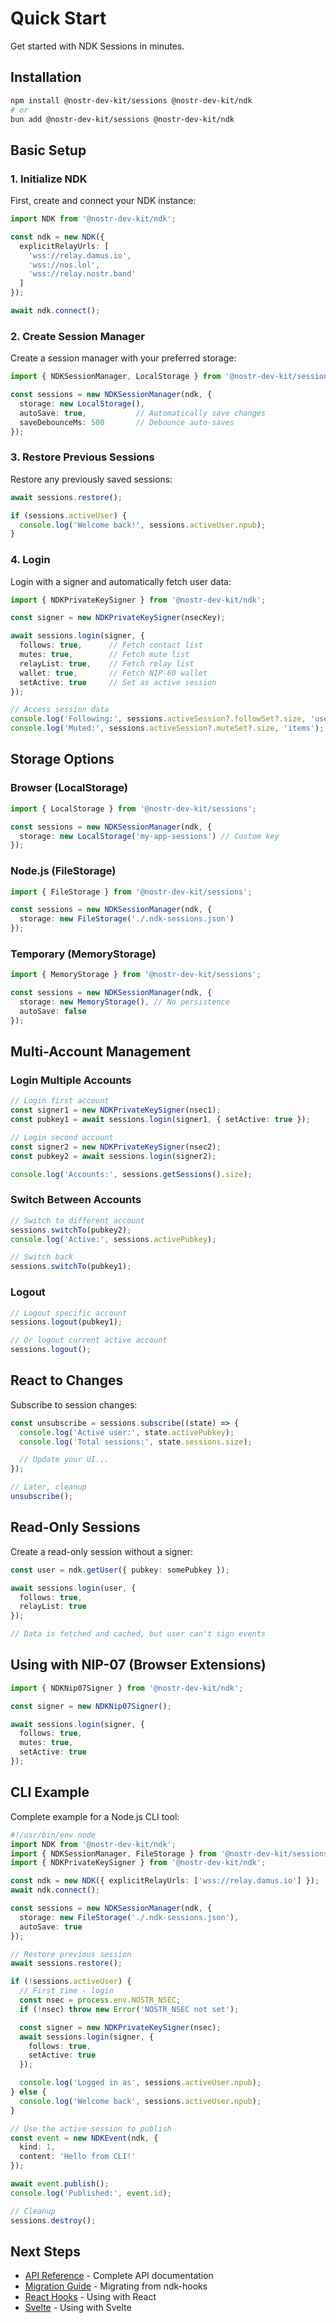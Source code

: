 # Quick Start

Get started with NDK Sessions in minutes.

## Installation

```bash
npm install @nostr-dev-kit/sessions @nostr-dev-kit/ndk
# or
bun add @nostr-dev-kit/sessions @nostr-dev-kit/ndk
```

## Basic Setup

### 1. Initialize NDK

First, create and connect your NDK instance:

```typescript
import NDK from '@nostr-dev-kit/ndk';

const ndk = new NDK({
  explicitRelayUrls: [
    'wss://relay.damus.io',
    'wss://nos.lol',
    'wss://relay.nostr.band'
  ]
});

await ndk.connect();
```

### 2. Create Session Manager

Create a session manager with your preferred storage:

```typescript
import { NDKSessionManager, LocalStorage } from '@nostr-dev-kit/sessions';

const sessions = new NDKSessionManager(ndk, {
  storage: new LocalStorage(),
  autoSave: true,           // Automatically save changes
  saveDebounceMs: 500       // Debounce auto-saves
});
```

### 3. Restore Previous Sessions

Restore any previously saved sessions:

```typescript
await sessions.restore();

if (sessions.activeUser) {
  console.log('Welcome back!', sessions.activeUser.npub);
}
```

### 4. Login

Login with a signer and automatically fetch user data:

```typescript
import { NDKPrivateKeySigner } from '@nostr-dev-kit/ndk';

const signer = new NDKPrivateKeySigner(nsecKey);

await sessions.login(signer, {
  follows: true,      // Fetch contact list
  mutes: true,        // Fetch mute list
  relayList: true,    // Fetch relay list
  wallet: true,       // Fetch NIP-60 wallet
  setActive: true     // Set as active session
});

// Access session data
console.log('Following:', sessions.activeSession?.followSet?.size, 'users');
console.log('Muted:', sessions.activeSession?.muteSet?.size, 'items');
```

## Storage Options

### Browser (LocalStorage)

```typescript
import { LocalStorage } from '@nostr-dev-kit/sessions';

const sessions = new NDKSessionManager(ndk, {
  storage: new LocalStorage('my-app-sessions') // Custom key
});
```

### Node.js (FileStorage)

```typescript
import { FileStorage } from '@nostr-dev-kit/sessions';

const sessions = new NDKSessionManager(ndk, {
  storage: new FileStorage('./.ndk-sessions.json')
});
```

### Temporary (MemoryStorage)

```typescript
import { MemoryStorage } from '@nostr-dev-kit/sessions';

const sessions = new NDKSessionManager(ndk, {
  storage: new MemoryStorage(), // No persistence
  autoSave: false
});
```

## Multi-Account Management

### Login Multiple Accounts

```typescript
// Login first account
const signer1 = new NDKPrivateKeySigner(nsec1);
const pubkey1 = await sessions.login(signer1, { setActive: true });

// Login second account
const signer2 = new NDKPrivateKeySigner(nsec2);
const pubkey2 = await sessions.login(signer2);

console.log('Accounts:', sessions.getSessions().size);
```

### Switch Between Accounts

```typescript
// Switch to different account
sessions.switchTo(pubkey2);
console.log('Active:', sessions.activePubkey);

// Switch back
sessions.switchTo(pubkey1);
```

### Logout

```typescript
// Logout specific account
sessions.logout(pubkey1);

// Or logout current active account
sessions.logout();
```

## React to Changes

Subscribe to session changes:

```typescript
const unsubscribe = sessions.subscribe((state) => {
  console.log('Active user:', state.activePubkey);
  console.log('Total sessions:', state.sessions.size);

  // Update your UI...
});

// Later, cleanup
unsubscribe();
```

## Read-Only Sessions

Create a read-only session without a signer:

```typescript
const user = ndk.getUser({ pubkey: somePubkey });

await sessions.login(user, {
  follows: true,
  relayList: true
});

// Data is fetched and cached, but user can't sign events
```

## Using with NIP-07 (Browser Extensions)

```typescript
import { NDKNip07Signer } from '@nostr-dev-kit/ndk';

const signer = new NDKNip07Signer();

await sessions.login(signer, {
  follows: true,
  mutes: true,
  setActive: true
});
```

## CLI Example

Complete example for a Node.js CLI tool:

```typescript
#!/usr/bin/env node
import NDK from '@nostr-dev-kit/ndk';
import { NDKSessionManager, FileStorage } from '@nostr-dev-kit/sessions';
import { NDKPrivateKeySigner } from '@nostr-dev-kit/ndk';

const ndk = new NDK({ explicitRelayUrls: ['wss://relay.damus.io'] });
await ndk.connect();

const sessions = new NDKSessionManager(ndk, {
  storage: new FileStorage('./.ndk-sessions.json'),
  autoSave: true
});

// Restore previous session
await sessions.restore();

if (!sessions.activeUser) {
  // First time - login
  const nsec = process.env.NOSTR_NSEC;
  if (!nsec) throw new Error('NOSTR_NSEC not set');

  const signer = new NDKPrivateKeySigner(nsec);
  await sessions.login(signer, {
    follows: true,
    setActive: true
  });

  console.log('Logged in as', sessions.activeUser.npub);
} else {
  console.log('Welcome back', sessions.activeUser.npub);
}

// Use the active session to publish
const event = new NDKEvent(ndk, {
  kind: 1,
  content: 'Hello from CLI!'
});

await event.publish();
console.log('Published:', event.id);

// Cleanup
sessions.destroy();
```

## Next Steps

- [API Reference](./api) - Complete API documentation
- [Migration Guide](./migration) - Migrating from ndk-hooks
- [React Hooks](/hooks/session-management) - Using with React
- [Svelte](/wrappers/svelte) - Using with Svelte
